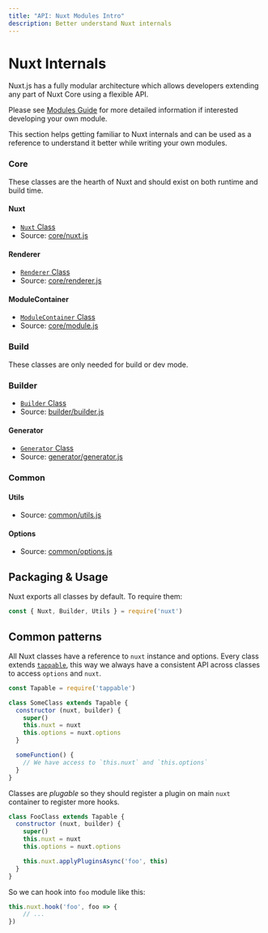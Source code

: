 ```yaml
---
title: "API: Nuxt Modules Intro"
description: Better understand Nuxt internals
---
```


# Nuxt Internals

Nuxt.js has a fully modular architecture which allows developers extending any part of Nuxt Core using a flexible API.

Please see [Modules Guide](/guide/modules) for more detailed information if interested developing your own module.

This section helps getting familiar to Nuxt internals and can be used as a reference to understand it better while writing your own modules.

### Core

These classes are the hearth of Nuxt and should exist on both runtime and build time.

#### Nuxt

- [`Nuxt` Class](/api/internals-nuxt)
- Source: [core/nuxt.js](https://github.com/nuxt/nuxt.js/blob/dev/lib/core/nuxt.js)

#### Renderer

- [`Renderer` Class](/api/internals-renderer)
- Source: [core/renderer.js](https://github.com/nuxt/nuxt.js/blob/dev/lib/core/renderer.js)

#### ModuleContainer

- [`ModuleContainer` Class](/api/internals-module-container)
- Source: [core/module.js](https://github.com/nuxt/nuxt.js/blob/dev/lib/core/module.js)

### Build

These classes are only needed for build or dev mode.

### Builder

- [`Builder` Class](/api/internals-builder)
- Source: [builder/builder.js](https://github.com/nuxt/nuxt.js/blob/dev/lib/builder/builder.js)

#### Generator

- [`Generator` Class](/api/internals-generator)
- Source: [generator/generator.js](https://github.com/nuxt/nuxt.js/blob/dev/lib/builder/generator.js)

### Common

#### Utils

- Source: [common/utils.js](https://github.com/nuxt/nuxt.js/blob/dev/lib/common/utils.js)

#### Options

- Source: [common/options.js](https://github.com/nuxt/nuxt.js/blob/dev/lib/common/options.js)

## Packaging & Usage

Nuxt exports all classes by default. To require them:

```js
const { Nuxt, Builder, Utils } = require('nuxt')
```

## Common patterns

All Nuxt classes have a reference to `nuxt` instance and options. Every class extends [`tappable`](https://github.com/nuxt/tappable), this way we always have a consistent API across classes to access `options` and `nuxt`.

```js
const Tapable = require('tappable')

class SomeClass extends Tapable {
  constructor (nuxt, builder) {
    super()
    this.nuxt = nuxt
    this.options = nuxt.options
  }

  someFunction() {
    // We have access to `this.nuxt` and `this.options`
  }
}
```

Classes are *plugable* so they should register a plugin on main `nuxt` container to register more hooks.

```js
class FooClass extends Tapable {
  constructor (nuxt, builder) {
    super()
    this.nuxt = nuxt
    this.options = nuxt.options

    this.nuxt.applyPluginsAsync('foo', this)
  }
}
```

So we can hook into `foo` module like this:

```js
this.nuxt.hook('foo', foo => {
    // ...
})
```

